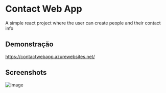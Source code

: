 
# Contact Web App

A simple react project where the user can create people and their contact info


## Demonstração

https://contactwebapp.azurewebsites.net/


## Screenshots

![image](https://user-images.githubusercontent.com/42836089/195418209-1a65e64a-8e2c-4edf-b66f-c578f5dc6bcd.png)




